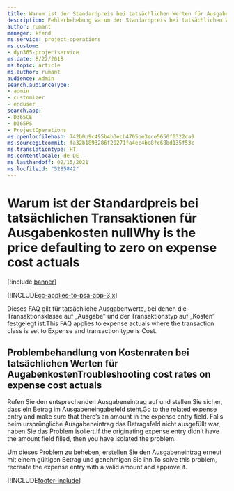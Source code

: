 ```yaml
---
title: Warum ist der Standardpreis bei tatsächlichen Werten für Ausgabenkosten null?
description: Fehlerbehebung warum der Standardpreis bei tatsächlichen Werten für Ausgabenkosten null ist.
author: rumant
manager: kfend
ms.service: project-operations
ms.custom:
- dyn365-projectservice
ms.date: 8/22/2018
ms.topic: article
ms.author: rumant
audience: Admin
search.audienceType:
- admin
- customizer
- enduser
search.app:
- D365CE
- D365PS
- ProjectOperations
ms.openlocfilehash: 742b0b9c495b4b3ecb4705be3ece5656f0322ca9
ms.sourcegitcommit: fa32b1893286f20271fa4ec4be8fc68bd135f53c
ms.translationtype: HT
ms.contentlocale: de-DE
ms.lasthandoff: 02/15/2021
ms.locfileid: "5285842"
---
```

# <a name="why-is-the-price-defaulting-to-zero-on-expense-cost-actuals"></a><span data-ttu-id="00fdf-103">Warum ist der Standardpreis bei tatsächlichen Transaktionen für Ausgabenkosten null</span><span class="sxs-lookup"><span data-stu-id="00fdf-103">Why is the price defaulting to zero on expense cost actuals</span></span>

[!include [banner](../includes/psa-now-project-operations.md)]

[!INCLUDE[cc-applies-to-psa-app-3.x](../includes/cc-applies-to-psa-app-3x.md)]

<span data-ttu-id="00fdf-104">Dieses FAQ gilt für tatsächliche Ausgabenwerte, bei denen die Transaktionsklasse auf „Ausgabe” und der Transaktionstyp auf „Kosten” festgelegt ist.</span><span class="sxs-lookup"><span data-stu-id="00fdf-104">This FAQ applies to expense actuals where the transaction class is set to Expense and transaction type is Cost.</span></span>

## <a name="troubleshooting-cost-rates-on-expense-cost-actuals"></a><span data-ttu-id="00fdf-105">Problembehandlung von Kostenraten bei tatsächlichen Werten für Augabenkosten</span><span class="sxs-lookup"><span data-stu-id="00fdf-105">Troubleshooting cost rates on expense cost actuals</span></span>

<span data-ttu-id="00fdf-106">Rufen Sie den entsprechenden Ausgabeneintrag auf und stellen Sie sicher, dass ein Betrag im Ausgabeneingabefeld steht.</span><span class="sxs-lookup"><span data-stu-id="00fdf-106">Go to the related expense entry and make sure that there’s an amount in the expense entry field.</span></span> <span data-ttu-id="00fdf-107">Falls beim ursprüngliche Ausgabeneintrag das Betragsfeld nicht ausgefüllt war, haben Sie das Problem isoliert.</span><span class="sxs-lookup"><span data-stu-id="00fdf-107">If the originating expense entry didn’t have the amount field filled, then you have isolated the problem.</span></span>
 
<span data-ttu-id="00fdf-108">Um dieses Problem zu beheben, erstellen Sie den Ausgabeneintrag erneut mit einem gültigen Betrag und genehmigen Sie ihn.</span><span class="sxs-lookup"><span data-stu-id="00fdf-108">To solve this problem, recreate the expense entry with a valid amount and approve it.</span></span>


[!INCLUDE[footer-include](../includes/footer-banner.md)]